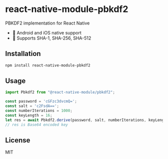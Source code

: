 # react-native-module-pbkdf2

PBKDF2 implementation for React Native

* 🔨 Android and iOS native support
* 🎨 Supports SHA-1, SHA-256, SHA-512

## Installation

```sh
npm install react-native-module-pbkdf2
```

## Usage

```js
import Pbkdf2 from "@react-native-module/pbkdf2";

const password = 'cGFzc3dvcmQ=';
const salt = 'c2FsdA==';
const numberIterations = 1000;
const keyLength = 16;
let res = await Pbkdf2.derive(password, salt, numberIterations, keyLength, 'sha-256');
// res is Base64 encoded key

```

## License

MIT
